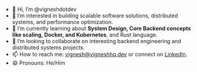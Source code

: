 - 👋 Hi, I’m @vigneshdotdev
- 👀 I’m interested in building scalable software solutions, distributed systems, and performance optimization.
- 🌱 I’m currently learning about **System Design, Core Backend concepts like scaling, Docker, and Kubernetes**, and Rust language.
- 💞️ I’m looking to collaborate on interesting backend engineering and distributed systems projects.
- 📫 How to reach me: vignesh@vigneshhq.dev or connect on [LinkedIn](https://www.linkedin.com/in/vigneshhq).
- 😄 Pronouns: He/Him
